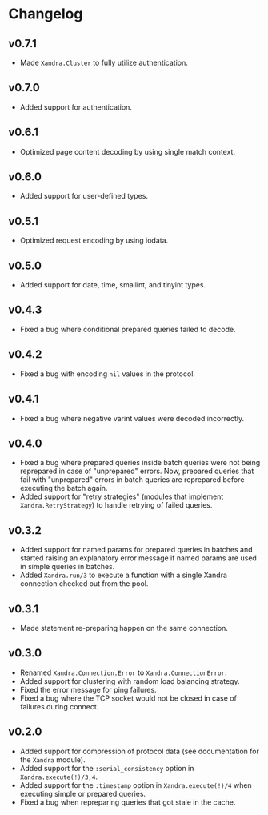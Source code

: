 # Changelog

## v0.7.1

- Made `Xandra.Cluster` to fully utilize authentication.

## v0.7.0

- Added support for authentication.

## v0.6.1

- Optimized page content decoding by using single match context.

## v0.6.0

- Added support for user-defined types.

## v0.5.1

- Optimized request encoding by using iodata.

## v0.5.0

- Added support for date, time, smallint, and tinyint types.

## v0.4.3

- Fixed a bug where conditional prepared queries failed to decode.

## v0.4.2

- Fixed a bug with encoding `nil` values in the protocol.

## v0.4.1

- Fixed a bug where negative varint values were decoded incorrectly.

## v0.4.0

- Fixed a bug where prepared queries inside batch queries were not being reprepared in case of "unprepared" errors. Now, prepared queries that fail with "unprepared" errors in batch queries are reprepared before executing the batch again.
- Added support for "retry strategies" (modules that implement `Xandra.RetryStrategy`) to handle retrying of failed queries.

## v0.3.2

- Added support for named params for prepared queries in batches and started raising an explanatory error message if named params are used in simple queries in batches.
- Added `Xandra.run/3` to execute a function with a single Xandra connection checked out from the pool.

## v0.3.1

- Made statement re-preparing happen on the same connection.

## v0.3.0

- Renamed `Xandra.Connection.Error` to `Xandra.ConnectionError`.
- Added support for clustering with random load balancing strategy.
- Fixed the error message for ping failures.
- Fixed a bug where the TCP socket would not be closed in case of failures during connect.

## v0.2.0

- Added support for compression of protocol data (see documentation for the `Xandra` module).
- Added support for the `:serial_consistency` option in `Xandra.execute(!)/3,4`.
- Added support for the `:timestamp` option in `Xandra.execute(!)/4` when executing simple or prepared queries.
- Fixed a bug when repreparing queries that got stale in the cache.
